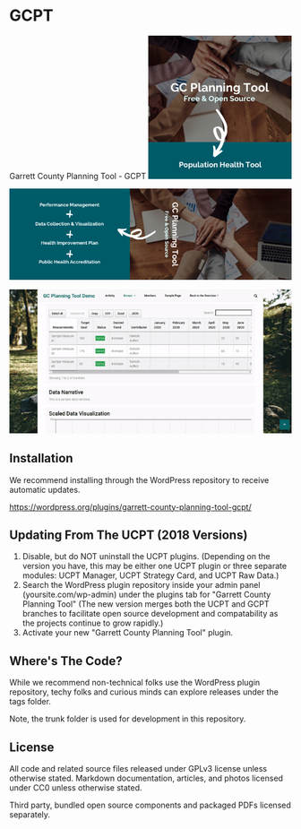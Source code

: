 # GCPT
Garrett County Planning Tool - GCPT
![GCPT](https://raw.githubusercontent.com/garrettcountyhealthdepartment/GCPT/master/assets/icon-256x256.png)

![Population Health Planning Tool](https://raw.githubusercontent.com/garrettcountyhealthdepartment/GCPT/master/assets/banner-772x250.png)

![Demo](https://raw.githubusercontent.com/garrettcountyhealthdepartment/GCPT/master/assets/screenshot-1.gif)


## Installation
We recommend installing through the WordPress repository to receive automatic updates.

https://wordpress.org/plugins/garrett-county-planning-tool-gcpt/

## Updating From The UCPT (2018 Versions)
1. Disable, but do NOT uninstall the UCPT plugins. 
   (Depending on the version you have, this may be either one UCPT plugin or three separate modules: UCPT Manager, UCPT Strategy Card, and UCPT Raw Data.)
2. Search the WordPress plugin repository inside your admin panel (yoursite.com/wp-admin) under the plugins tab for "Garrett County Planning Tool"
   (The new version merges both the UCPT and GCPT branches to facilitate open source development and compatability as the projects continue to grow rapidly.)
3. Activate your new "Garrett County Planning Tool" plugin.

## Where's The Code?
While we recommend non-technical folks use the WordPress plugin repository, techy folks and curious minds can explore releases under the tags folder. 

Note, the trunk folder is used for development in this repository.

## License
All code and related source files released under GPLv3 license unless otherwise stated. Markdown documentation, articles, and photos licensed under CC0 unless otherwise stated.

Third party, bundled open source components and packaged PDFs licensed separately.
